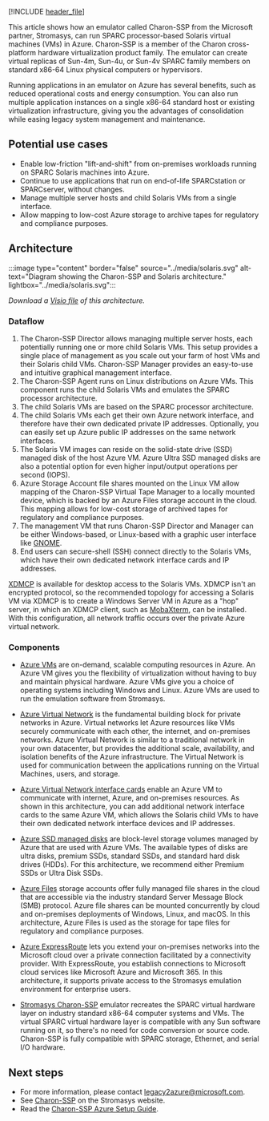 [!INCLUDE [header_file](../../../includes/sol-idea-header.md)]

This article shows how an emulator called Charon-SSP from the Microsoft partner, Stromasys, can run SPARC processor-based Solaris virtual machines (VMs) in Azure. Charon-SSP is a member of the Charon cross-platform hardware virtualization product family. The emulator can create virtual replicas of Sun-4m, Sun-4u, or Sun-4v SPARC family members on standard x86-64 Linux physical computers or hypervisors.

Running applications in an emulator on Azure has several benefits, such as reduced operational costs and energy consumption. You can also run multiple application instances on a single x86-64 standard host or existing virtualization infrastructure, giving you the advantages of consolidation while easing legacy system management and maintenance.

## Potential use cases

- Enable low-friction "lift-and-shift" from on-premises workloads running on SPARC Solaris machines into Azure.
- Continue to use applications that run on end-of-life SPARCstation or SPARCserver, without changes.
- Manage multiple server hosts and child Solaris VMs from a single interface.
- Allow mapping to low-cost Azure storage to archive tapes for regulatory and compliance purposes.

## Architecture

:::image type="content" border="false" source="../media/solaris.svg" alt-text="Diagram showing the Charon-SSP and Solaris architecture." lightbox="../media/solaris.svg":::

*Download a [Visio file](https://arch-center.azureedge.net/solaris-emulator-azure.vsdx) of this architecture.*

### Dataflow

1. The Charon-SSP Director allows managing multiple server hosts, each potentially running one or more child Solaris VMs. This setup provides a single place of management as you scale out your farm of host VMs and their Solaris child VMs. Charon-SSP Manager provides an easy-to-use and intuitive graphical management interface.
1. The Charon-SSP Agent runs on Linux distributions on Azure VMs. This component runs the child Solaris VMs and emulates the SPARC processor architecture.
1. The child Solaris VMs are based on the SPARC processor architecture.
1. The child Solaris VMs each get their own Azure network interface, and therefore have their own dedicated private IP addresses. Optionally, you can easily set up Azure public IP addresses on the same network interfaces.
1. The Solaris VM images can reside on the solid-state drive (SSD) managed disk of the host Azure VM. Azure Ultra SSD managed disks are also a potential option for even higher input/output operations per second (IOPS).
1. Azure Storage Account file shares mounted on the Linux VM allow mapping of the Charon-SSP Virtual Tape Manager to a locally mounted device, which is backed by an Azure Files storage account in the cloud. This mapping allows for low-cost storage of archived tapes for regulatory and compliance purposes.
1. The management VM that runs Charon-SSP Director and Manager can be either Windows-based, or Linux-based with a graphic user interface like [GNOME](https://www.gnome.org).
1. End users can secure-shell (SSH) connect directly to the Solaris VMs, which have their own dedicated network interface cards and IP addresses.

[XDMCP](https://wiki.ubuntu.com/xdmcp) is available for desktop access to the Solaris VMs. XDMCP isn't an encrypted protocol, so the recommended topology for accessing a Solaris VM via XDMCP is to create a Windows Server VM in Azure as a "hop" server, in which an XDMCP client, such as [MobaXterm](https://mobaxterm.mobatek.net), can be installed. With this configuration, all network traffic occurs over the private Azure virtual network.

### Components

- [Azure VMs](/azure/well-architected/service-guides/virtual-machines) are on-demand, scalable computing resources in Azure. An Azure VM gives you the flexibility of virtualization without having to buy and maintain physical hardware. Azure VMs give you a choice of operating systems including Windows and Linux. Azure VMs are used to run the emulation software from Stromasys.

- [Azure Virtual Network](/azure/well-architected/service-guides/virtual-network) is the fundamental building block for private networks in Azure. Virtual networks let Azure resources like VMs securely communicate with each other, the internet, and on-premises networks. Azure Virtual Network is similar to a traditional network in your own datacenter, but provides the additional scale, availability, and isolation benefits of the Azure infrastructure. The Virtual Network is used for communication between the applications running on the Virtual Machines, users, and storage.

- [Azure Virtual Network interface cards](/azure/virtual-network/virtual-network-network-interface) enable an Azure VM to communicate with internet, Azure, and on-premises resources. As shown in this architecture, you can add additional network interface cards to the same Azure VM, which allows the Solaris child VMs to have their own dedicated network interface devices and IP addresses.

- [Azure SSD managed disks](/azure/virtual-machines/managed-disks-overview) are block-level storage volumes managed by Azure that are used with Azure VMs. The available types of disks are ultra disks, premium SSDs, standard SSDs, and standard hard disk drives (HDDs). For this architecture, we recommend either Premium SSDs or Ultra Disk SSDs.

- [Azure Files](/azure/well-architected/service-guides/azure-files) storage accounts offer fully managed file shares in the cloud that are accessible via the industry standard Server Message Block (SMB) protocol. Azure file shares can be mounted concurrently by cloud and on-premises deployments of Windows, Linux, and macOS. In this architecture, Azure Files is used as the storage for tape files for regulatory and compliance purposes.

- [Azure ExpressRoute](/azure/well-architected/service-guides/azure-expressroute) lets you extend your on-premises networks into the Microsoft cloud over a private connection facilitated by a connectivity provider. With ExpressRoute, you establish connections to Microsoft cloud services like Microsoft Azure and Microsoft 365. In this architecture, it supports private access to the Stromasys emulation environment for enterprise users.

- [Stromasys Charon-SSP](https://www.stromasys.com/solution/charon-ssp-sun-sparc-virtualization/) emulator recreates the SPARC virtual hardware layer on industry standard x86-64 computer systems and VMs. The virtual SPARC virtual hardware layer is compatible with any Sun software running on it, so there's no need for code conversion or source code. Charon-SSP is fully compatible with SPARC storage, Ethernet, and serial I/O hardware.

## Next steps

- For more information, please contact [legacy2azure@microsoft.com](mailto:legacy2azure@microsoft.com).
- See [Charon-SSP](https://www.stromasys.com/solution/charon-ssp-sun-sparc-virtualization/) on the Stromasys website.
- Read the [Charon-SSP Azure Setup Guide](https://stromasys.atlassian.net/wiki/spaces/KBP/pages/814121242/CHARON-SSP+for+Azure+Cloud).
